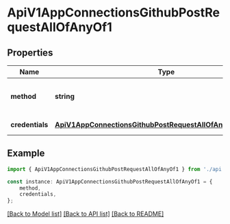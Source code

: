 # ApiV1AppConnectionsGithubPostRequestAllOfAnyOf1


## Properties

Name | Type | Description | Notes
------------ | ------------- | ------------- | -------------
**method** | **string** | The method used to authenticate with GitHub. | [default to undefined]
**credentials** | [**ApiV1AppConnectionsGithubPostRequestAllOfAnyOf1Credentials**](ApiV1AppConnectionsGithubPostRequestAllOfAnyOf1Credentials.md) |  | [default to undefined]

## Example

```typescript
import { ApiV1AppConnectionsGithubPostRequestAllOfAnyOf1 } from './api';

const instance: ApiV1AppConnectionsGithubPostRequestAllOfAnyOf1 = {
    method,
    credentials,
};
```

[[Back to Model list]](../README.md#documentation-for-models) [[Back to API list]](../README.md#documentation-for-api-endpoints) [[Back to README]](../README.md)
